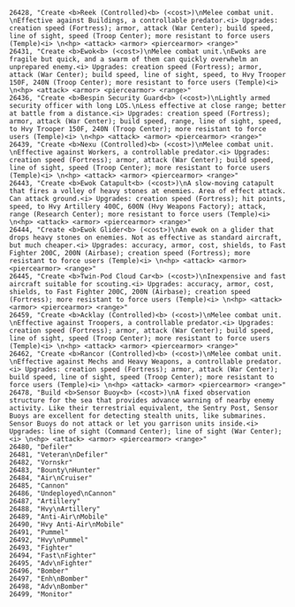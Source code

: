 ﻿```text
26428, "Create <b>Reek (Controlled)<b> (<cost>)\nMelee combat unit. \nEffective against Buildings, a controllable predator.<i> Upgrades: creation speed (Fortress); armor, attack (War Center); build speed, line of sight, speed (Troop Center); more resistant to force users (Temple)<i> \n<hp> <attack> <armor> <piercearmor> <range>"
26431, "Create <b>Ewok<b> (<cost>)\nMelee combat unit.\nEwoks are fragile but quick, and a swarm of them can quickly overwhelm an unprepared enemy.<i> Upgrades: creation speed (Fortress); armor, attack (War Center); build speed, line of sight, speed, to Hvy Trooper 150F, 240N (Troop Center); more resistant to force users (Temple)<i> \n<hp> <attack> <armor> <piercearmor> <range>"
26436, "Create <b>Bespin Security Guard<b> (<cost>)\nLightly armed security officer with long LOS.\nLess effective at close range; better at battle from a distance.<i> Upgrades: creation speed (Fortress); armor, attack (War Center); build speed, range, line of sight, speed, to Hvy Trooper 150F, 240N (Troop Center); more resistant to force users (Temple)<i> \n<hp> <attack> <armor> <piercearmor> <range>"
26439, "Create <b>Nexu (Controlled)<b> (<cost>)\nMelee combat unit. \nEffective against Workers, a controllable predator.<i> Upgrades: creation speed (Fortress); armor, attack (War Center); build speed, line of sight, speed (Troop Center); more resistant to force users (Temple)<i> \n<hp> <attack> <armor> <piercearmor> <range>"
26443, "Create <b>Ewok Catapult<b> (<cost>)\nA slow-moving catapult that fires a volley of heavy stones at enemies. Area of effect attack. Can attack ground.<i> Upgrades: creation speed (Fortress); hit points, speed, to Hvy Artillery 400C, 600N (Hvy Weapons Factory); attack, range (Research Center); more resistant to force users (Temple)<i> \n<hp> <attack> <armor> <piercearmor> <range>"
26444, "Create <b>Ewok Glider<b> (<cost>)\nAn ewok on a glider that drops heavy stones on enemies. Not as effective as standard aircraft, but much cheaper.<i> Upgrades: accuracy, armor, cost, shields, to Fast Fighter 200C, 200N (Airbase); creation speed (Fortress); more resistant to force users (Temple)<i> \n<hp> <attack> <armor> <piercearmor> <range>"
26445, "Create <b>Twin-Pod Cloud Car<b> (<cost>)\nInexpensive and fast aircraft suitable for scouting.<i> Upgrades: accuracy, armor, cost, shields, to Fast Fighter 200C, 200N (Airbase); creation speed (Fortress); more resistant to force users (Temple)<i> \n<hp> <attack> <armor> <piercearmor> <range>"
26459, "Create <b>Acklay (Controlled)<b> (<cost>)\nMelee combat unit. \nEffective against Troopers, a controllable predator.<i> Upgrades: creation speed (Fortress); armor, attack (War Center); build speed, line of sight, speed (Troop Center); more resistant to force users (Temple)<i> \n<hp> <attack> <armor> <piercearmor> <range>"
26462, "Create <b>Rancor (Controlled)<b> (<cost>)\nMelee combat unit. \nEffective against Mechs and Heavy Weapons, a controllable predator.<i> Upgrades: creation speed (Fortress); armor, attack (War Center); build speed, line of sight, speed (Troop Center); more resistant to force users (Temple)<i> \n<hp> <attack> <armor> <piercearmor> <range>"
26478, "Build <b>Sensor Buoy<b> (<cost>)\nA fixed observation structure for the sea that provides advance warning of nearby enemy activity. Like their terrestrial equivalent, the Sentry Post, Sensor Buoys are excellent for detecting stealth units, like submarines.  Sensor Buoys do not attack or let you garrison units inside.<i> Upgrades: line of sight (Command Center); line of sight (War Center); <i> \n<hp> <attack> <armor> <piercearmor> <range>"
26480, "Defiler"
26481, "Veteran\nDefiler"
26482, "Vornskr"
26483, "Bounty\nHunter"
26484, "Air\nCruiser"
26485, "Cannon"
26486, "Undeployed\nCannon"
26487, "Artillery"
26488, "Hvy\nArtillery"
26489, "Anti-Air\nMobile"
26490, "Hvy Anti-Air\nMobile"
26491, "Pummel"
26492, "Hvy\nPummel"
26493, "Fighter"
26494, "Fast\nFighter"
26495, "Adv\nFighter"
26496, "Bomber"
26497, "Enh\nBomber"
26498, "Adv\nBomber"
26499, "Monitor"
```